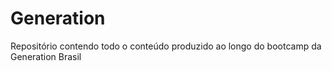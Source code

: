 # Generation
Repositório contendo todo o conteúdo produzido ao longo do bootcamp da Generation Brasil
